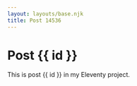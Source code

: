```yaml
---
layout: layouts/base.njk
title: Post 14536
---
```


# Post {{ id }}

This is post {{ id }} in my Eleventy project.
